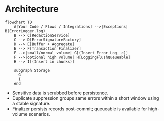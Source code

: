 ﻿# Architecture

```mermaid
flowchart TD
    A[Your Code / Flows / Integrations] -->|Exceptions| B(ErrorLogger.log)
    B --> C[RedactionService]
    C --> D[ErrorSignatureFactory]
    D --> E[Buffer + Aggregate]
    E --> F[Transaction Finalizer]
    F -->|small/normal volume| G[(Insert Error_Log__c)]
    F -->|optional high volume| H[LoggingFlushQueueable]
    H --> I[(Insert in chunks)]

    subgraph Storage
      G
      I
    end
```

- Sensitive data is scrubbed before persistence.
- Duplicate suppression groups same errors within a short window using a stable signature.
- Finalizer persists records post-commit; queueable is available for high-volume scenarios.
